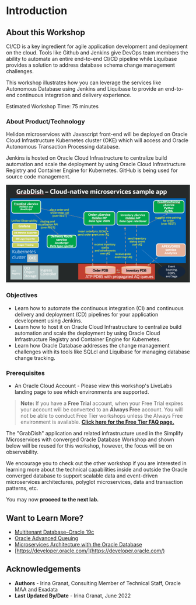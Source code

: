 # Introduction

## About this Workshop

CI/CD is a key ingredient for agile application development and deployment on the cloud. Tools like Github and Jenkins give DevOps team members the ability to automate an entire end-to-end CI/CD pipeline while Liquibase provides a solution to address database schema change management challenges.

This workshop illustrates how you can leverage the services like Autonomous Database using Jenkins and Liquibase to provide an end-to-end continuous integration and delivery experience.

Estimated Workshop Time: 75 minutes

### About Product/Technology

Helidon microservices with Javascript front-end will be deployed on Oracle Cloud Infrastructure Kubernetes cluster (OKE) which will access and Oracle Autonomous Transaction Processing database.

Jenkins is hosted on Oracle Cloud Infrastructure to centralize build automation and scale the deployment by using Oracle Cloud Infrastructure Registry and Container Engine for Kubernetes. GitHub is being used for source code management.

![Microservices Architecture](./images/architecture.png " ")

### Objectives

* Learn how to automate the continuous integration (CI) and continuous delivery and deployment (CD) pipelines for your application development using Jenkins.
* Learn how to host it on Oracle Cloud Infrastructure to centralize build automation and scale the deployment by using Oracle Cloud Infrastructure Registry and Container Engine for Kubernetes.
* Learn how Oracle Database addresses the change management challenges with its tools like SQLcl and Liquibase for managing database change tracking.

### Prerequisites

* An Oracle Cloud Account - Please view this workshop's LiveLabs landing page to see which environments are supported.

> **Note:** If you have a **Free Trial** account, when your Free Trial expires your account will be converted to an **Always Free** account. You will not be able to conduct Free Tier workshops unless the Always Free environment is available.
 **[Click here for the Free Tier FAQ page.](https://www.oracle.com/cloud/free/faq.html)**

 The "GrabDish" application and related infrastructure used in the Simplify Microservices with converged Oracle Database Workshop and shown below will be reused for this workshop, however, the focus will be on observability.

 We encourage you to check out the other workshop if you are interested in learning more about the technical capabilities inside and outside the Oracle converged database to support scalable data and event-driven microservices architectures, polyglot microservices, data and transaction patterns, etc.

 You may now **proceed to the next lab.**

## Want to Learn More?

* [Multitenant Database–Oracle 19c](https://www.oracle.com/database/technologies/multitenant.html)
* [Oracle Advanced Queuing](https://docs.oracle.com/en/database/oracle/oracle-database/19/adque/aq-introduction.html)
* [Microservices Architecture with the Oracle Database](https://www.oracle.com/technetwork/database/availability/trn5515-microserviceswithoracle-5187372.pdf)
* [https://developer.oracle.com/](https://developer.oracle.com/)

## Acknowledgements

* **Authors** - Irina Granat, Consulting Member of Technical Staff, Oracle MAA and Exadata
* **Last Updated By/Date** - Irina Granat, June 2022
